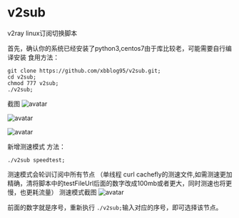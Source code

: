 # v2sub
v2ray linux订阅切换脚本

首先，确认你的系统已经安装了python3,centos7由于库比较老，可能需要自行编译安装
食用方法：

``````
git clone https://github.com/xbblog95/v2sub.git;
cd v2sub;
chmod 777 v2sub;
./v2sub;
``````

截图
![avatar](https://i.loli.net/2019/05/13/5cd8d8df5020330894.png)

![avatar](https://i.loli.net/2019/05/13/5cd9071919ba651195.png)

![avatar](https://i.loli.net/2019/05/13/5cd907192b00a64490.png)

新增测速模式
方法：
``````shell
./v2sub speedtest; 
``````

测速模式会轮训订阅中所有节点 （单线程 curl cachefly的测速文件,如需测速更加精确，清将脚本中的testFileUrl后面的数字改成100mb或者更大，同时测速也将更慢，也更耗流量）
测速模式截图
![avatar](https://i.loli.net/2019/05/13/5cd9550ca95ef63725.png)

前面的数字就是序号，重新执行
``./v2sub;``输入对应的序号，即可选择该节点。
